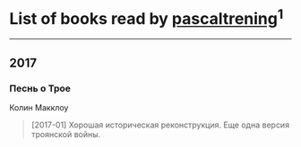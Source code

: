 # List of books read by [pascaltrening](https://www.facebook.com/app_scoped_user_id/1168869274/)<sup>1</sup>
---

## 2017

### Песнь о Трое
Колин Макклоу
> [2017-01] Хорошая историческая реконструкция. Еще одна версия троянской войны.



